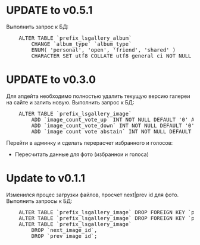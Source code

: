 # UPDATE to v0.5.1
Выполнить запрос к БД:
<pre>
	ALTER TABLE `prefix_lsgallery_album`
	    CHANGE `album_type` `album_type`
	    ENUM( 'personal', 'open', 'friend', 'shared' )
	    CHARACTER SET utf8 COLLATE utf8_general_ci NOT NULL DEFAULT 'open';</pre>

# UPDATE to v0.3.0

Для апдейта необходимо полностью удалить текущую версию галереи на сайте и залить новую.
Выполнить запрос к БД:
<pre>
	ALTER TABLE `prefix_lsgallery_image`
		ADD `image_count_vote_up` INT NOT NULL DEFAULT '0' AFTER `image_count_vote` ,
		ADD `image_count_vote_down` INT NOT NULL DEFAULT '0' AFTER `image_count_vote_up` ,
		ADD `image_count_vote_abstain` INT NOT NULL DEFAULT '0' AFTER `image_count_vote_down`;</pre>

Перейти в админку и сделать перерасчет избранного и голосов:
  - Пересчитать данные для фото (избраннои и голоса)

# Update to v0.1.1

Изменился процес загрузки файлов, просчет next|prev id для фото.
Выполнить запросы к БД:
<pre>
	ALTER TABLE `prefix_lsgallery_image` DROP FOREIGN KEY `prefix_lsgallery_image_ibfk_3` ;
	ALTER TABLE `prefix_lsgallery_image` DROP FOREIGN KEY `prefix_lsgallery_image_ibfk_4` ;
	ALTER TABLE `prefix_lsgallery_image`
		DROP `next_image_id`,
		DROP `prev_image_id`;</pre>